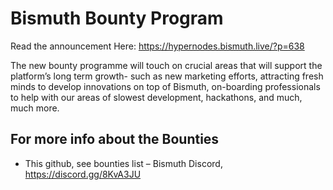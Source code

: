# Bismuth Bounty Program

Read the announcement Here: https://hypernodes.bismuth.live/?p=638

The new bounty programme will touch on crucial areas that will support the platform’s long term growth- such as new marketing efforts, attracting fresh minds to develop innovations on top of Bismuth, on-boarding professionals to help with our areas of slowest development, hackathons, and much, much more.

## For more info about the Bounties

- This github, see bounties list
– Bismuth Discord, https://discord.gg/8KvA3JU
